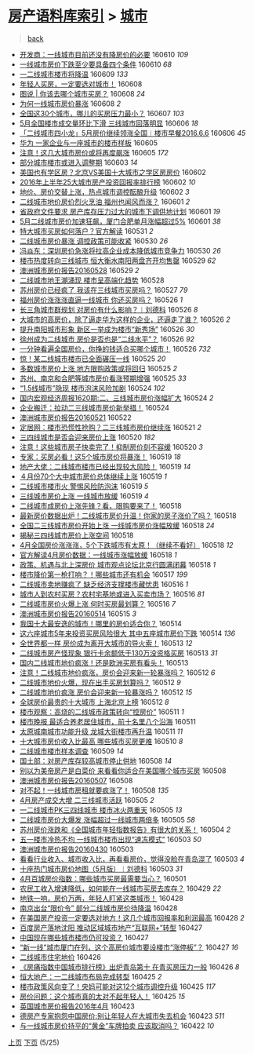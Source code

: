 [房产语料库索引](../../README.md)  > [城市](城市.md)
====
> [back](../README.md)

- [开发商：一线城市目前还没有降房价的必要](http://jkwz.applinzi.com/ittc/6841930624956630020.html#%E5%BC%80%E5%8F%91%E5%95%86%EF%BC%9A%E4%B8%80%E7%BA%BF%E5%9F%8E%E5%B8%82%E7%9B%AE%E5%89%8D%E8%BF%98%E6%B2%A1%E6%9C%89%E9%99%8D%E6%88%BF%E4%BB%B7%E7%9A%84%E5%BF%85%E8%A6%81) 160610 *109* 
- [一线城市房价下跌至少要具备四个条件](http://jkwz.applinzi.com/ittc/6841930625086653444.html#%E4%B8%80%E7%BA%BF%E5%9F%8E%E5%B8%82%E6%88%BF%E4%BB%B7%E4%B8%8B%E8%B7%8C%E8%87%B3%E5%B0%91%E8%A6%81%E5%85%B7%E5%A4%87%E5%9B%9B%E4%B8%AA%E6%9D%A1%E4%BB%B6) 160610 *68* 
- [一二线城市楼市将降温](http://jkwz.applinzi.com/ittc/6841554569758508036.html#%E4%B8%80%E4%BA%8C%E7%BA%BF%E5%9F%8E%E5%B8%82%E6%A5%BC%E5%B8%82%E5%B0%86%E9%99%8D%E6%B8%A9) 160609 *133* 
- [年轻人买房，一定要选对城市！](http://jkwz.applinzi.com/ittc/6841485207596958725.html#%E5%B9%B4%E8%BD%BB%E4%BA%BA%E4%B9%B0%E6%88%BF%EF%BC%8C%E4%B8%80%E5%AE%9A%E8%A6%81%E9%80%89%E5%AF%B9%E5%9F%8E%E5%B8%82%EF%BC%81) 160608  
- [图说 | 你该去哪个城市买房？](http://jkwz.applinzi.com/ittc/6841356740821779461.html#%E5%9B%BE%E8%AF%B4+%7C+%E4%BD%A0%E8%AF%A5%E5%8E%BB%E5%93%AA%E4%B8%AA%E5%9F%8E%E5%B8%82%E4%B9%B0%E6%88%BF%EF%BC%9F) 160608 *24* 
- [为何一线城市房价暴涨](http://jkwz.applinzi.com/ittc/6841282198199862277.html#%E4%B8%BA%E4%BD%95%E4%B8%80%E7%BA%BF%E5%9F%8E%E5%B8%82%E6%88%BF%E4%BB%B7%E6%9A%B4%E6%B6%A8) 160608 *2* 
- [全国这30个城市，哪儿的买房压力最小？](http://jkwz.applinzi.com/ittc/6840890744080172037.html#%E5%85%A8%E5%9B%BD%E8%BF%9930%E4%B8%AA%E5%9F%8E%E5%B8%82%EF%BC%8C%E5%93%AA%E5%84%BF%E7%9A%84%E4%B9%B0%E6%88%BF%E5%8E%8B%E5%8A%9B%E6%9C%80%E5%B0%8F%EF%BC%9F) 160607 *103* 
- [5月全国楼市成交量环比下滑 三线城市回落明显](http://jkwz.applinzi.com/ittc/6840662631891076100.html#5%E6%9C%88%E5%85%A8%E5%9B%BD%E6%A5%BC%E5%B8%82%E6%88%90%E4%BA%A4%E9%87%8F%E7%8E%AF%E6%AF%94%E4%B8%8B%E6%BB%91+%E4%B8%89%E7%BA%BF%E5%9F%8E%E5%B8%82%E5%9B%9E%E8%90%BD%E6%98%8E%E6%98%BE) 160606 *18* 
- [「二线城市四小龙」5月房价继续领涨全国︱楼市早餐2016.6.6](http://jkwz.applinzi.com/ittc/6840489290601350149.html#%E3%80%8C%E4%BA%8C%E7%BA%BF%E5%9F%8E%E5%B8%82%E5%9B%9B%E5%B0%8F%E9%BE%99%E3%80%8D5%E6%9C%88%E6%88%BF%E4%BB%B7%E7%BB%A7%E7%BB%AD%E9%A2%86%E6%B6%A8%E5%85%A8%E5%9B%BD%EF%B8%B1%E6%A5%BC%E5%B8%82%E6%97%A9%E9%A4%902016.6.6) 160606 *45* 
- [华为   一家企业与一座城市的楼市样板](http://jkwz.applinzi.com/ittc/6840208099373483013.html#%E5%8D%8E%E4%B8%BA+++%E4%B8%80%E5%AE%B6%E4%BC%81%E4%B8%9A%E4%B8%8E%E4%B8%80%E5%BA%A7%E5%9F%8E%E5%B8%82%E7%9A%84%E6%A5%BC%E5%B8%82%E6%A0%B7%E6%9D%BF) 160605  
- [注意！这几大城市房价或将再度飙涨](http://jkwz.applinzi.com/ittc/6840170657673118724.html#%E6%B3%A8%E6%84%8F%EF%BC%81%E8%BF%99%E5%87%A0%E5%A4%A7%E5%9F%8E%E5%B8%82%E6%88%BF%E4%BB%B7%E6%88%96%E5%B0%86%E5%86%8D%E5%BA%A6%E9%A3%99%E6%B6%A8) 160605 *172* 
- [部分城市楼市或进入调整期](http://jkwz.applinzi.com/ittc/6839398448427959301.html#%E9%83%A8%E5%88%86%E5%9F%8E%E5%B8%82%E6%A5%BC%E5%B8%82%E6%88%96%E8%BF%9B%E5%85%A5%E8%B0%83%E6%95%B4%E6%9C%9F) 160603 *14* 
- [美国也有学区房？北京VS美国十大城市之学区房房价](http://jkwz.applinzi.com/ittc/6839259666940691461.html#%E7%BE%8E%E5%9B%BD%E4%B9%9F%E6%9C%89%E5%AD%A6%E5%8C%BA%E6%88%BF%EF%BC%9F%E5%8C%97%E4%BA%ACVS%E7%BE%8E%E5%9B%BD%E5%8D%81%E5%A4%A7%E5%9F%8E%E5%B8%82%E4%B9%8B%E5%AD%A6%E5%8C%BA%E6%88%BF%E6%88%BF%E4%BB%B7) 160602  
- [2016年上半年25大城市房产投资回报率排行榜](http://jkwz.applinzi.com/ittc/6839150664634336261.html#2016%E5%B9%B4%E4%B8%8A%E5%8D%8A%E5%B9%B425%E5%A4%A7%E5%9F%8E%E5%B8%82%E6%88%BF%E4%BA%A7%E6%8A%95%E8%B5%84%E5%9B%9E%E6%8A%A5%E7%8E%87%E6%8E%92%E8%A1%8C%E6%A6%9C) 160602 *10* 
- [地价、房价交替上涨，热点城市调控酝酿升级](http://jkwz.applinzi.com/ittc/6839127107602744324.html#%E5%9C%B0%E4%BB%B7%E3%80%81%E6%88%BF%E4%BB%B7%E4%BA%A4%E6%9B%BF%E4%B8%8A%E6%B6%A8%EF%BC%8C%E7%83%AD%E7%82%B9%E5%9F%8E%E5%B8%82%E8%B0%83%E6%8E%A7%E9%85%9D%E9%85%BF%E5%8D%87%E7%BA%A7) 160602 *3* 
- [二线城市地价房价烈火烹油 福州也闻风而涨？](http://jkwz.applinzi.com/ittc/6838784970751214596.html#%E4%BA%8C%E7%BA%BF%E5%9F%8E%E5%B8%82%E5%9C%B0%E4%BB%B7%E6%88%BF%E4%BB%B7%E7%83%88%E7%81%AB%E7%83%B9%E6%B2%B9+%E7%A6%8F%E5%B7%9E%E4%B9%9F%E9%97%BB%E9%A3%8E%E8%80%8C%E6%B6%A8%EF%BC%9F) 160601 *2* 
- [省政府文件要求 房产库存压力过大的城市下调供地计划](http://jkwz.applinzi.com/ittc/6838654092704220164.html#%E7%9C%81%E6%94%BF%E5%BA%9C%E6%96%87%E4%BB%B6%E8%A6%81%E6%B1%82+%E6%88%BF%E4%BA%A7%E5%BA%93%E5%AD%98%E5%8E%8B%E5%8A%9B%E8%BF%87%E5%A4%A7%E7%9A%84%E5%9F%8E%E5%B8%82%E4%B8%8B%E8%B0%83%E4%BE%9B%E5%9C%B0%E8%AE%A1%E5%88%92) 160601 *19* 
- [5月二线城市房价加速狂飙，厦门合肥单月涨幅超过5%](http://jkwz.applinzi.com/ittc/6838646692093887493.html#5%E6%9C%88%E4%BA%8C%E7%BA%BF%E5%9F%8E%E5%B8%82%E6%88%BF%E4%BB%B7%E5%8A%A0%E9%80%9F%E7%8B%82%E9%A3%99%EF%BC%8C%E5%8E%A6%E9%97%A8%E5%90%88%E8%82%A5%E5%8D%95%E6%9C%88%E6%B6%A8%E5%B9%85%E8%B6%85%E8%BF%875%25) 160601 *38* 
- [特大城市买房如何落户？官方解读](http://jkwz.applinzi.com/ittc/6838324039420216324.html#%E7%89%B9%E5%A4%A7%E5%9F%8E%E5%B8%82%E4%B9%B0%E6%88%BF%E5%A6%82%E4%BD%95%E8%90%BD%E6%88%B7%EF%BC%9F%E5%AE%98%E6%96%B9%E8%A7%A3%E8%AF%BB) 160531 *2* 
- [二线城市房价暴涨 调控政策可能收紧](http://jkwz.applinzi.com/ittc/6838022573774078981.html#%E4%BA%8C%E7%BA%BF%E5%9F%8E%E5%B8%82%E6%88%BF%E4%BB%B7%E6%9A%B4%E6%B6%A8+%E8%B0%83%E6%8E%A7%E6%94%BF%E7%AD%96%E5%8F%AF%E8%83%BD%E6%94%B6%E7%B4%A7) 160530 *26* 
- [冯焱东：深圳房价急涨将拉高企业成本降低城市竞争力](http://jkwz.applinzi.com/ittc/6837814319441773573.html#%E5%86%AF%E7%84%B1%E4%B8%9C%EF%BC%9A%E6%B7%B1%E5%9C%B3%E6%88%BF%E4%BB%B7%E6%80%A5%E6%B6%A8%E5%B0%86%E6%8B%89%E9%AB%98%E4%BC%81%E4%B8%9A%E6%88%90%E6%9C%AC%E9%99%8D%E4%BD%8E%E5%9F%8E%E5%B8%82%E7%AB%9E%E4%BA%89%E5%8A%9B) 160530 *26* 
- [楼市热度转向三线城市 恒大衡水南阳两盘齐开均售罄](http://jkwz.applinzi.com/ittc/6837713031903314948.html#%E6%A5%BC%E5%B8%82%E7%83%AD%E5%BA%A6%E8%BD%AC%E5%90%91%E4%B8%89%E7%BA%BF%E5%9F%8E%E5%B8%82+%E6%81%92%E5%A4%A7%E8%A1%A1%E6%B0%B4%E5%8D%97%E9%98%B3%E4%B8%A4%E7%9B%98%E9%BD%90%E5%BC%80%E5%9D%87%E5%94%AE%E7%BD%84) 160529 *62* 
- [澳洲城市房价报告20160528](http://jkwz.applinzi.com/ittc/6837618341631755268.html#%E6%BE%B3%E6%B4%B2%E5%9F%8E%E5%B8%82%E6%88%BF%E4%BB%B7%E6%8A%A5%E5%91%8A20160528) 160529 *2* 
- [二线城市地王潮涌现 楼市呈高端化趋势](http://jkwz.applinzi.com/ittc/6837228168402174981.html#%E4%BA%8C%E7%BA%BF%E5%9F%8E%E5%B8%82%E5%9C%B0%E7%8E%8B%E6%BD%AE%E6%B6%8C%E7%8E%B0+%E6%A5%BC%E5%B8%82%E5%91%88%E9%AB%98%E7%AB%AF%E5%8C%96%E8%B6%8B%E5%8A%BF) 160528  
- [苏州房价已经疯了 我该在三线城市买房吗？](http://jkwz.applinzi.com/ittc/6836579719440761861.html#%E8%8B%8F%E5%B7%9E%E6%88%BF%E4%BB%B7%E5%B7%B2%E7%BB%8F%E7%96%AF%E4%BA%86+%E6%88%91%E8%AF%A5%E5%9C%A8%E4%B8%89%E7%BA%BF%E5%9F%8E%E5%B8%82%E4%B9%B0%E6%88%BF%E5%90%97%EF%BC%9F) 160527 *79* 
- [福州房价涨涨涨直逼一线城市 你还买房吗？](http://jkwz.applinzi.com/ittc/6836577016371217413.html#%E7%A6%8F%E5%B7%9E%E6%88%BF%E4%BB%B7%E6%B6%A8%E6%B6%A8%E6%B6%A8%E7%9B%B4%E9%80%BC%E4%B8%80%E7%BA%BF%E5%9F%8E%E5%B8%82+%E4%BD%A0%E8%BF%98%E4%B9%B0%E6%88%BF%E5%90%97%EF%BC%9F) 160526 *1* 
- [长三角城市群规划 对房价有什么影响？︱刘德科](http://jkwz.applinzi.com/ittc/6836571971969893381.html#%E9%95%BF%E4%B8%89%E8%A7%92%E5%9F%8E%E5%B8%82%E7%BE%A4%E8%A7%84%E5%88%92+%E5%AF%B9%E6%88%BF%E4%BB%B7%E6%9C%89%E4%BB%80%E4%B9%88%E5%BD%B1%E5%93%8D%EF%BC%9F%EF%B8%B1%E5%88%98%E5%BE%B7%E7%A7%91) 160526 *8* 
- [大城市的高房价，除了逼走华为这样的企业，还逼走了谁？](http://jkwz.applinzi.com/ittc/6836511849054733317.html#%E5%A4%A7%E5%9F%8E%E5%B8%82%E7%9A%84%E9%AB%98%E6%88%BF%E4%BB%B7%EF%BC%8C%E9%99%A4%E4%BA%86%E9%80%BC%E8%B5%B0%E5%8D%8E%E4%B8%BA%E8%BF%99%E6%A0%B7%E7%9A%84%E4%BC%81%E4%B8%9A%EF%BC%8C%E8%BF%98%E9%80%BC%E8%B5%B0%E4%BA%86%E8%B0%81%EF%BC%9F) 160526 *2* 
- [提升南阳城市形象 新区一举成为楼市“新秀场”](http://jkwz.applinzi.com/ittc/6836493673298396164.html#%E6%8F%90%E5%8D%87%E5%8D%97%E9%98%B3%E5%9F%8E%E5%B8%82%E5%BD%A2%E8%B1%A1+%E6%96%B0%E5%8C%BA%E4%B8%80%E4%B8%BE%E6%88%90%E4%B8%BA%E6%A5%BC%E5%B8%82%E2%80%9C%E6%96%B0%E7%A7%80%E5%9C%BA%E2%80%9D) 160526 *30* 
- [徐州成为二线城市 房价是否也是“二线水平”？](http://jkwz.applinzi.com/ittc/6836210963107546117.html#%E5%BE%90%E5%B7%9E%E6%88%90%E4%B8%BA%E4%BA%8C%E7%BA%BF%E5%9F%8E%E5%B8%82+%E6%88%BF%E4%BB%B7%E6%98%AF%E5%90%A6%E4%B9%9F%E6%98%AF%E2%80%9C%E4%BA%8C%E7%BA%BF%E6%B0%B4%E5%B9%B3%E2%80%9D%EF%BC%9F) 160526 *92* 
- [一分钟看遍全国房价，你挣的钱适合买哪个城市！](http://jkwz.applinzi.com/ittc/6836444505947243524.html#%E4%B8%80%E5%88%86%E9%92%9F%E7%9C%8B%E9%81%8D%E5%85%A8%E5%9B%BD%E6%88%BF%E4%BB%B7%EF%BC%8C%E4%BD%A0%E6%8C%A3%E7%9A%84%E9%92%B1%E9%80%82%E5%90%88%E4%B9%B0%E5%93%AA%E4%B8%AA%E5%9F%8E%E5%B8%82%EF%BC%81) 160526 *732* 
- [惊！某二线城市楼市已全面碾压一线](http://jkwz.applinzi.com/ittc/6836239888646931461.html#%E6%83%8A%EF%BC%81%E6%9F%90%E4%BA%8C%E7%BA%BF%E5%9F%8E%E5%B8%82%E6%A5%BC%E5%B8%82%E5%B7%B2%E5%85%A8%E9%9D%A2%E7%A2%BE%E5%8E%8B%E4%B8%80%E7%BA%BF) 160525 *20* 
- [多数城市房价上涨 地方限购政策或将回归](http://jkwz.applinzi.com/ittc/6836169755928822788.html#%E5%A4%9A%E6%95%B0%E5%9F%8E%E5%B8%82%E6%88%BF%E4%BB%B7%E4%B8%8A%E6%B6%A8+%E5%9C%B0%E6%96%B9%E9%99%90%E8%B4%AD%E6%94%BF%E7%AD%96%E6%88%96%E5%B0%86%E5%9B%9E%E5%BD%92) 160525 *2* 
- [苏州、南京和合肥等城市房价看涨预期增强](http://jkwz.applinzi.com/ittc/6836162848094684165.html#%E8%8B%8F%E5%B7%9E%E3%80%81%E5%8D%97%E4%BA%AC%E5%92%8C%E5%90%88%E8%82%A5%E7%AD%89%E5%9F%8E%E5%B8%82%E6%88%BF%E4%BB%B7%E7%9C%8B%E6%B6%A8%E9%A2%84%E6%9C%9F%E5%A2%9E%E5%BC%BA) 160525 *33* 
- [“1.5线城市”隐现 楼市泡沫风险加剧](http://jkwz.applinzi.com/ittc/6835820872610612228.html#%E2%80%9C1.5%E7%BA%BF%E5%9F%8E%E5%B8%82%E2%80%9D%E9%9A%90%E7%8E%B0+%E6%A5%BC%E5%B8%82%E6%B3%A1%E6%B2%AB%E9%A3%8E%E9%99%A9%E5%8A%A0%E5%89%A7) 160524 *102* 
- [国内宏观经济周报1620期:二、三线城市房价涨幅扩大](http://jkwz.applinzi.com/ittc/6835783757642335237.html#%E5%9B%BD%E5%86%85%E5%AE%8F%E8%A7%82%E7%BB%8F%E6%B5%8E%E5%91%A8%E6%8A%A51620%E6%9C%9F%3A%E4%BA%8C%E3%80%81%E4%B8%89%E7%BA%BF%E5%9F%8E%E5%B8%82%E6%88%BF%E4%BB%B7%E6%B6%A8%E5%B9%85%E6%89%A9%E5%A4%A7) 160524 *2* 
- [企业搬迁：拉动二三线城市房价新举措！](http://jkwz.applinzi.com/ittc/6835725267037062148.html#%E4%BC%81%E4%B8%9A%E6%90%AC%E8%BF%81%EF%BC%9A%E6%8B%89%E5%8A%A8%E4%BA%8C%E4%B8%89%E7%BA%BF%E5%9F%8E%E5%B8%82%E6%88%BF%E4%BB%B7%E6%96%B0%E4%B8%BE%E6%8E%AA%EF%BC%81) 160524  
- [澳洲城市房价报告20160521](http://jkwz.applinzi.com/ittc/6835057754410320901.html#%E6%BE%B3%E6%B4%B2%E5%9F%8E%E5%B8%82%E6%88%BF%E4%BB%B7%E6%8A%A5%E5%91%8A20160521) 160522  
- [定居网：楼市恐慌性抢购？二三线城市房价继续涨](http://jkwz.applinzi.com/ittc/6834674798839727108.html#%E5%AE%9A%E5%B1%85%E7%BD%91%EF%BC%9A%E6%A5%BC%E5%B8%82%E6%81%90%E6%85%8C%E6%80%A7%E6%8A%A2%E8%B4%AD%EF%BC%9F%E4%BA%8C%E4%B8%89%E7%BA%BF%E5%9F%8E%E5%B8%82%E6%88%BF%E4%BB%B7%E7%BB%A7%E7%BB%AD%E6%B6%A8) 160521 *2* 
- [三四线城市是否会迎来房价上涨](http://jkwz.applinzi.com/ittc/6834433997723403269.html#%E4%B8%89%E5%9B%9B%E7%BA%BF%E5%9F%8E%E5%B8%82%E6%98%AF%E5%90%A6%E4%BC%9A%E8%BF%8E%E6%9D%A5%E6%88%BF%E4%BB%B7%E4%B8%8A%E6%B6%A8) 160520 *182* 
- [注意！这些城市房子快卖完了！抑制房价刻不容缓](http://jkwz.applinzi.com/ittc/6834346414536393733.html#%E6%B3%A8%E6%84%8F%EF%BC%81%E8%BF%99%E4%BA%9B%E5%9F%8E%E5%B8%82%E6%88%BF%E5%AD%90%E5%BF%AB%E5%8D%96%E5%AE%8C%E4%BA%86%EF%BC%81%E6%8A%91%E5%88%B6%E6%88%BF%E4%BB%B7%E5%88%BB%E4%B8%8D%E5%AE%B9%E7%BC%93) 160520 *3* 
- [专家：买房必看！这5个城市房价将暴涨！](http://jkwz.applinzi.com/ittc/6834030812655518724.html#%E4%B8%93%E5%AE%B6%EF%BC%9A%E4%B9%B0%E6%88%BF%E5%BF%85%E7%9C%8B%EF%BC%81%E8%BF%995%E4%B8%AA%E5%9F%8E%E5%B8%82%E6%88%BF%E4%BB%B7%E5%B0%86%E6%9A%B4%E6%B6%A8%EF%BC%81) 160519 *18* 
- [地产大佬：二线城市楼市已经出现较大风险！](http://jkwz.applinzi.com/ittc/6833922586261849092.html#%E5%9C%B0%E4%BA%A7%E5%A4%A7%E4%BD%AC%EF%BC%9A%E4%BA%8C%E7%BA%BF%E5%9F%8E%E5%B8%82%E6%A5%BC%E5%B8%82%E5%B7%B2%E7%BB%8F%E5%87%BA%E7%8E%B0%E8%BE%83%E5%A4%A7%E9%A3%8E%E9%99%A9%EF%BC%81) 160519 *14* 
- [４月份70个大中城市房价总体继续上涨](http://jkwz.applinzi.com/ittc/6833845069693846533.html#%EF%BC%94%E6%9C%88%E4%BB%BD70%E4%B8%AA%E5%A4%A7%E4%B8%AD%E5%9F%8E%E5%B8%82%E6%88%BF%E4%BB%B7%E6%80%BB%E4%BD%93%E7%BB%A7%E7%BB%AD%E4%B8%8A%E6%B6%A8) 160519 *1* 
- [二线城市楼市火 警惕风险防泡沫](http://jkwz.applinzi.com/ittc/6833823456596329476.html#%E4%BA%8C%E7%BA%BF%E5%9F%8E%E5%B8%82%E6%A5%BC%E5%B8%82%E7%81%AB+%E8%AD%A6%E6%83%95%E9%A3%8E%E9%99%A9%E9%98%B2%E6%B3%A1%E6%B2%AB) 160519 *5* 
- [三线城市房价上涨 一线城市放缓](http://jkwz.applinzi.com/ittc/6833850246857491460.html#%E4%B8%89%E7%BA%BF%E5%9F%8E%E5%B8%82%E6%88%BF%E4%BB%B7%E4%B8%8A%E6%B6%A8+%E4%B8%80%E7%BA%BF%E5%9F%8E%E5%B8%82%E6%94%BE%E7%BC%93) 160519 *4* 
- [二线城市成房价上涨先锋？看，限购要来了！](http://jkwz.applinzi.com/ittc/6833625309509059589.html#%E4%BA%8C%E7%BA%BF%E5%9F%8E%E5%B8%82%E6%88%90%E6%88%BF%E4%BB%B7%E4%B8%8A%E6%B6%A8%E5%85%88%E9%94%8B%EF%BC%9F%E7%9C%8B%EF%BC%8C%E9%99%90%E8%B4%AD%E8%A6%81%E6%9D%A5%E4%BA%86%EF%BC%81) 160518  
- [最新房价数据出炉！二线城市房价升温！你家的房子涨价了吗？](http://jkwz.applinzi.com/ittc/6833586085388878853.html#%E6%9C%80%E6%96%B0%E6%88%BF%E4%BB%B7%E6%95%B0%E6%8D%AE%E5%87%BA%E7%82%89%EF%BC%81%E4%BA%8C%E7%BA%BF%E5%9F%8E%E5%B8%82%E6%88%BF%E4%BB%B7%E5%8D%87%E6%B8%A9%EF%BC%81%E4%BD%A0%E5%AE%B6%E7%9A%84%E6%88%BF%E5%AD%90%E6%B6%A8%E4%BB%B7%E4%BA%86%E5%90%97%EF%BC%9F) 160518  
- [全国二三线城市房价开始上涨 一线城市房价涨幅放缓](http://jkwz.applinzi.com/ittc/6833576950039577605.html#%E5%85%A8%E5%9B%BD%E4%BA%8C%E4%B8%89%E7%BA%BF%E5%9F%8E%E5%B8%82%E6%88%BF%E4%BB%B7%E5%BC%80%E5%A7%8B%E4%B8%8A%E6%B6%A8+%E4%B8%80%E7%BA%BF%E5%9F%8E%E5%B8%82%E6%88%BF%E4%BB%B7%E6%B6%A8%E5%B9%85%E6%94%BE%E7%BC%93) 160518 *24* 
- [揭秘三四线城市房价上涨空间](http://jkwz.applinzi.com/ittc/6833548182403154948.html#%E6%8F%AD%E7%A7%98%E4%B8%89%E5%9B%9B%E7%BA%BF%E5%9F%8E%E5%B8%82%E6%88%BF%E4%BB%B7%E4%B8%8A%E6%B6%A8%E7%A9%BA%E9%97%B4) 160518  
- [4月全国房价涨涨涨，5个下跌城市有太原！（继续不看好）](http://jkwz.applinzi.com/ittc/6833525483702322181.html#4%E6%9C%88%E5%85%A8%E5%9B%BD%E6%88%BF%E4%BB%B7%E6%B6%A8%E6%B6%A8%E6%B6%A8%EF%BC%8C5%E4%B8%AA%E4%B8%8B%E8%B7%8C%E5%9F%8E%E5%B8%82%E6%9C%89%E5%A4%AA%E5%8E%9F%EF%BC%81%EF%BC%88%E7%BB%A7%E7%BB%AD%E4%B8%8D%E7%9C%8B%E5%A5%BD%EF%BC%89) 160518 *12* 
- [官方解读4月房价数据：一线城市涨幅放缓](http://jkwz.applinzi.com/ittc/6833493199360099333.html#%E5%AE%98%E6%96%B9%E8%A7%A3%E8%AF%BB4%E6%9C%88%E6%88%BF%E4%BB%B7%E6%95%B0%E6%8D%AE%EF%BC%9A%E4%B8%80%E7%BA%BF%E5%9F%8E%E5%B8%82%E6%B6%A8%E5%B9%85%E6%94%BE%E7%BC%93) 160518 *1* 
- [政策、机遇与北上深房价 城市观点论坛北京行圆满闭幕](http://jkwz.applinzi.com/ittc/6833372434631492613.html#%E6%94%BF%E7%AD%96%E3%80%81%E6%9C%BA%E9%81%87%E4%B8%8E%E5%8C%97%E4%B8%8A%E6%B7%B1%E6%88%BF%E4%BB%B7+%E5%9F%8E%E5%B8%82%E8%A7%82%E7%82%B9%E8%AE%BA%E5%9D%9B%E5%8C%97%E4%BA%AC%E8%A1%8C%E5%9C%86%E6%BB%A1%E9%97%AD%E5%B9%95) 160518 *1* 
- [楼市降价第一枪打响？！哪些城市还有机会](http://jkwz.applinzi.com/ittc/6833125147065975812.html#%E6%A5%BC%E5%B8%82%E9%99%8D%E4%BB%B7%E7%AC%AC%E4%B8%80%E6%9E%AA%E6%89%93%E5%93%8D%EF%BC%9F%EF%BC%81%E5%93%AA%E4%BA%9B%E5%9F%8E%E5%B8%82%E8%BF%98%E6%9C%89%E6%9C%BA%E4%BC%9A) 160517 *199* 
- [二线城市卖地赚疯了   缺乏经济支撑楼市藏忧患](http://jkwz.applinzi.com/ittc/6832834747046560772.html#%E4%BA%8C%E7%BA%BF%E5%9F%8E%E5%B8%82%E5%8D%96%E5%9C%B0%E8%B5%9A%E7%96%AF%E4%BA%86+++%E7%BC%BA%E4%B9%8F%E7%BB%8F%E6%B5%8E%E6%94%AF%E6%92%91%E6%A5%BC%E5%B8%82%E8%97%8F%E5%BF%A7%E6%82%A3) 160516 *1* 
- [城市人到农村买房？农村宅基地或进入买卖市场？](http://jkwz.applinzi.com/ittc/6832822022761350149.html#%E5%9F%8E%E5%B8%82%E4%BA%BA%E5%88%B0%E5%86%9C%E6%9D%91%E4%B9%B0%E6%88%BF%EF%BC%9F%E5%86%9C%E6%9D%91%E5%AE%85%E5%9F%BA%E5%9C%B0%E6%88%96%E8%BF%9B%E5%85%A5%E4%B9%B0%E5%8D%96%E5%B8%82%E5%9C%BA%EF%BC%9F) 160516 *81* 
- [二线城市房价火爆上涨 何时买房最划算？](http://jkwz.applinzi.com/ittc/6832747650088436740.html#%E4%BA%8C%E7%BA%BF%E5%9F%8E%E5%B8%82%E6%88%BF%E4%BB%B7%E7%81%AB%E7%88%86%E4%B8%8A%E6%B6%A8+%E4%BD%95%E6%97%B6%E4%B9%B0%E6%88%BF%E6%9C%80%E5%88%92%E7%AE%97%EF%BC%9F) 160516 *7* 
- [澳洲城市房价报告20160514](http://jkwz.applinzi.com/ittc/6832452450313044997.html#%E6%BE%B3%E6%B4%B2%E5%9F%8E%E5%B8%82%E6%88%BF%E4%BB%B7%E6%8A%A5%E5%91%8A20160514) 160515 *3* 
- [我国十大最安逸的城市！哪里的房价适合你？](http://jkwz.applinzi.com/ittc/6831716680824521732.html#%E6%88%91%E5%9B%BD%E5%8D%81%E5%A4%A7%E6%9C%80%E5%AE%89%E9%80%B8%E7%9A%84%E5%9F%8E%E5%B8%82%EF%BC%81%E5%93%AA%E9%87%8C%E7%9A%84%E6%88%BF%E4%BB%B7%E9%80%82%E5%90%88%E4%BD%A0%EF%BC%9F) 160514  
- [这六座城市5年来投资买房风险很大 其中五座城市房价下跌](http://jkwz.applinzi.com/ittc/6831865137866474501.html#%E8%BF%99%E5%85%AD%E5%BA%A7%E5%9F%8E%E5%B8%825%E5%B9%B4%E6%9D%A5%E6%8A%95%E8%B5%84%E4%B9%B0%E6%88%BF%E9%A3%8E%E9%99%A9%E5%BE%88%E5%A4%A7+%E5%85%B6%E4%B8%AD%E4%BA%94%E5%BA%A7%E5%9F%8E%E5%B8%82%E6%88%BF%E4%BB%B7%E4%B8%8B%E8%B7%8C) 160514 *136* 
- [全世界都一样 房价成为离开大城市的导火索！](http://jkwz.applinzi.com/ittc/6831766651338753028.html#%E5%85%A8%E4%B8%96%E7%95%8C%E9%83%BD%E4%B8%80%E6%A0%B7+%E6%88%BF%E4%BB%B7%E6%88%90%E4%B8%BA%E7%A6%BB%E5%BC%80%E5%A4%A7%E5%9F%8E%E5%B8%82%E7%9A%84%E5%AF%BC%E7%81%AB%E7%B4%A2%EF%BC%81) 160513 *12* 
- [二线城市房产怪现象   银行卡余额低于130万没资格买房](http://jkwz.applinzi.com/ittc/6831664894742889477.html#%E4%BA%8C%E7%BA%BF%E5%9F%8E%E5%B8%82%E6%88%BF%E4%BA%A7%E6%80%AA%E7%8E%B0%E8%B1%A1+++%E9%93%B6%E8%A1%8C%E5%8D%A1%E4%BD%99%E9%A2%9D%E4%BD%8E%E4%BA%8E130%E4%B8%87%E6%B2%A1%E8%B5%84%E6%A0%BC%E4%B9%B0%E6%88%BF) 160513 *31* 
- [国内二线城市地价疯涨！还是欧洲买房有看头！](http://jkwz.applinzi.com/ittc/6831644879637447685.html#%E5%9B%BD%E5%86%85%E4%BA%8C%E7%BA%BF%E5%9F%8E%E5%B8%82%E5%9C%B0%E4%BB%B7%E7%96%AF%E6%B6%A8%EF%BC%81%E8%BF%98%E6%98%AF%E6%AC%A7%E6%B4%B2%E4%B9%B0%E6%88%BF%E6%9C%89%E7%9C%8B%E5%A4%B4%EF%BC%81) 160513  
- [注意！二线城市地价疯涨，房价会迎来新一轮暴涨吗？](http://jkwz.applinzi.com/ittc/6831317274891650052.html#%E6%B3%A8%E6%84%8F%EF%BC%81%E4%BA%8C%E7%BA%BF%E5%9F%8E%E5%B8%82%E5%9C%B0%E4%BB%B7%E7%96%AF%E6%B6%A8%EF%BC%8C%E6%88%BF%E4%BB%B7%E4%BC%9A%E8%BF%8E%E6%9D%A5%E6%96%B0%E4%B8%80%E8%BD%AE%E6%9A%B4%E6%B6%A8%E5%90%97%EF%BC%9F) 160512 *6* 
- [二线城市地价火爆，现在出手买房划算吗？](http://jkwz.applinzi.com/ittc/6831306290307269636.html#%E4%BA%8C%E7%BA%BF%E5%9F%8E%E5%B8%82%E5%9C%B0%E4%BB%B7%E7%81%AB%E7%88%86%EF%BC%8C%E7%8E%B0%E5%9C%A8%E5%87%BA%E6%89%8B%E4%B9%B0%E6%88%BF%E5%88%92%E7%AE%97%E5%90%97%EF%BC%9F) 160512 *9* 
- [二线城市地价疯涨 房价会迎来新一轮暴涨吗？](http://jkwz.applinzi.com/ittc/6831257720296309764.html#%E4%BA%8C%E7%BA%BF%E5%9F%8E%E5%B8%82%E5%9C%B0%E4%BB%B7%E7%96%AF%E6%B6%A8+%E6%88%BF%E4%BB%B7%E4%BC%9A%E8%BF%8E%E6%9D%A5%E6%96%B0%E4%B8%80%E8%BD%AE%E6%9A%B4%E6%B6%A8%E5%90%97%EF%BC%9F) 160512 *15* 
- [全球房价最贵的十大城市 上海北京上榜](http://jkwz.applinzi.com/ittc/6831250649886753797.html#%E5%85%A8%E7%90%83%E6%88%BF%E4%BB%B7%E6%9C%80%E8%B4%B5%E7%9A%84%E5%8D%81%E5%A4%A7%E5%9F%8E%E5%B8%82+%E4%B8%8A%E6%B5%B7%E5%8C%97%E4%BA%AC%E4%B8%8A%E6%A6%9C) 160512 *8* 
- [楼市观察：高烧的二线城市政策转向“控房价”](http://jkwz.applinzi.com/ittc/6830970837427307524.html#%E6%A5%BC%E5%B8%82%E8%A7%82%E5%AF%9F%EF%BC%9A%E9%AB%98%E7%83%A7%E7%9A%84%E4%BA%8C%E7%BA%BF%E5%9F%8E%E5%B8%82%E6%94%BF%E7%AD%96%E8%BD%AC%E5%90%91%E2%80%9C%E6%8E%A7%E6%88%BF%E4%BB%B7%E2%80%9D) 160511 *1* 
- [楼市晚报 最适合养老居住城市，前十名里八个沿海](http://jkwz.applinzi.com/ittc/6830998301125903365.html#%E6%A5%BC%E5%B8%82%E6%99%9A%E6%8A%A5+%E6%9C%80%E9%80%82%E5%90%88%E5%85%BB%E8%80%81%E5%B1%85%E4%BD%8F%E5%9F%8E%E5%B8%82%EF%BC%8C%E5%89%8D%E5%8D%81%E5%90%8D%E9%87%8C%E5%85%AB%E4%B8%AA%E6%B2%BF%E6%B5%B7) 160511  
- [太原城南城市功能升级 龙城大街楼市再升温](http://jkwz.applinzi.com/ittc/6830867949988348933.html#%E5%A4%AA%E5%8E%9F%E5%9F%8E%E5%8D%97%E5%9F%8E%E5%B8%82%E5%8A%9F%E8%83%BD%E5%8D%87%E7%BA%A7+%E9%BE%99%E5%9F%8E%E5%A4%A7%E8%A1%97%E6%A5%BC%E5%B8%82%E5%86%8D%E5%8D%87%E6%B8%A9) 160511 *11* 
- [十大城市房价收入比最高 哪些城市买房更难](http://jkwz.applinzi.com/ittc/6830516830816699397.html#%E5%8D%81%E5%A4%A7%E5%9F%8E%E5%B8%82%E6%88%BF%E4%BB%B7%E6%94%B6%E5%85%A5%E6%AF%94%E6%9C%80%E9%AB%98+%E5%93%AA%E4%BA%9B%E5%9F%8E%E5%B8%82%E4%B9%B0%E6%88%BF%E6%9B%B4%E9%9A%BE) 160510 *8* 
- [二线城市楼市样本调查](http://jkwz.applinzi.com/ittc/6830019837421962245.html#%E4%BA%8C%E7%BA%BF%E5%9F%8E%E5%B8%82%E6%A5%BC%E5%B8%82%E6%A0%B7%E6%9C%AC%E8%B0%83%E6%9F%A5) 160509 *14* 
- [国土部：对房产库存较高城市停止供地](http://jkwz.applinzi.com/ittc/6829945905733960708.html#%E5%9B%BD%E5%9C%9F%E9%83%A8%EF%BC%9A%E5%AF%B9%E6%88%BF%E4%BA%A7%E5%BA%93%E5%AD%98%E8%BE%83%E9%AB%98%E5%9F%8E%E5%B8%82%E5%81%9C%E6%AD%A2%E4%BE%9B%E5%9C%B0) 160508 *14* 
- [别以为美帝房产是白菜价 来看看你适合在美国哪个城市买房](http://jkwz.applinzi.com/ittc/6829504633181307909.html#%E5%88%AB%E4%BB%A5%E4%B8%BA%E7%BE%8E%E5%B8%9D%E6%88%BF%E4%BA%A7%E6%98%AF%E7%99%BD%E8%8F%9C%E4%BB%B7+%E6%9D%A5%E7%9C%8B%E7%9C%8B%E4%BD%A0%E9%80%82%E5%90%88%E5%9C%A8%E7%BE%8E%E5%9B%BD%E5%93%AA%E4%B8%AA%E5%9F%8E%E5%B8%82%E4%B9%B0%E6%88%BF) 160508  
- [澳洲城市房价报告20160507](http://jkwz.applinzi.com/ittc/6829864224901579781.html#%E6%BE%B3%E6%B4%B2%E5%9F%8E%E5%B8%82%E6%88%BF%E4%BB%B7%E6%8A%A5%E5%91%8A20160507) 160508  
- [对不起！一线城市房租就要疯涨了！](http://jkwz.applinzi.com/ittc/6829649774722417668.html#%E5%AF%B9%E4%B8%8D%E8%B5%B7%EF%BC%81%E4%B8%80%E7%BA%BF%E5%9F%8E%E5%B8%82%E6%88%BF%E7%A7%9F%E5%B0%B1%E8%A6%81%E7%96%AF%E6%B6%A8%E4%BA%86%EF%BC%81) 160508 *135* 
- [4月房产成交大增 二三线城市活跃](http://jkwz.applinzi.com/ittc/6828787791315862532.html#4%E6%9C%88%E6%88%BF%E4%BA%A7%E6%88%90%E4%BA%A4%E5%A4%A7%E5%A2%9E+%E4%BA%8C%E4%B8%89%E7%BA%BF%E5%9F%8E%E5%B8%82%E6%B4%BB%E8%B7%83) 160505 *2* 
- [一二线城市PK三四线城市 楼市冰火两重天](http://jkwz.applinzi.com/ittc/6828757362479203332.html#%E4%B8%80%E4%BA%8C%E7%BA%BF%E5%9F%8E%E5%B8%82PK%E4%B8%89%E5%9B%9B%E7%BA%BF%E5%9F%8E%E5%B8%82+%E6%A5%BC%E5%B8%82%E5%86%B0%E7%81%AB%E4%B8%A4%E9%87%8D%E5%A4%A9) 160505 *13* 
- [二线城市房价大爆发 涨幅超过一线城市两倍多](http://jkwz.applinzi.com/ittc/6828750851271033861.html#%E4%BA%8C%E7%BA%BF%E5%9F%8E%E5%B8%82%E6%88%BF%E4%BB%B7%E5%A4%A7%E7%88%86%E5%8F%91+%E6%B6%A8%E5%B9%85%E8%B6%85%E8%BF%87%E4%B8%80%E7%BA%BF%E5%9F%8E%E5%B8%82%E4%B8%A4%E5%80%8D%E5%A4%9A) 160505 *58* 
- [苏州房价涨跌和《全国城市年轻指数报告》有很大的关系！](http://jkwz.applinzi.com/ittc/6828420679728628740.html#%E8%8B%8F%E5%B7%9E%E6%88%BF%E4%BB%B7%E6%B6%A8%E8%B7%8C%E5%92%8C%E3%80%8A%E5%85%A8%E5%9B%BD%E5%9F%8E%E5%B8%82%E5%B9%B4%E8%BD%BB%E6%8C%87%E6%95%B0%E6%8A%A5%E5%91%8A%E3%80%8B%E6%9C%89%E5%BE%88%E5%A4%A7%E7%9A%84%E5%85%B3%E7%B3%BB%EF%BC%81) 160504 *2* 
- [五一楼市冷热不均 一线城市楼市出现“速冻模式”](http://jkwz.applinzi.com/ittc/6827936624268542980.html#%E4%BA%94%E4%B8%80%E6%A5%BC%E5%B8%82%E5%86%B7%E7%83%AD%E4%B8%8D%E5%9D%87+%E4%B8%80%E7%BA%BF%E5%9F%8E%E5%B8%82%E6%A5%BC%E5%B8%82%E5%87%BA%E7%8E%B0%E2%80%9C%E9%80%9F%E5%86%BB%E6%A8%A1%E5%BC%8F%E2%80%9D) 160503 *50* 
- [澳洲城市房价报告20160430](http://jkwz.applinzi.com/ittc/6827922336275497989.html#%E6%BE%B3%E6%B4%B2%E5%9F%8E%E5%B8%82%E6%88%BF%E4%BB%B7%E6%8A%A5%E5%91%8A20160430) 160503  
- [看看行业收入、城市收入比，再看看房价，觉得没脸在青岛混了](http://jkwz.applinzi.com/ittc/6827918253812614149.html#%E7%9C%8B%E7%9C%8B%E8%A1%8C%E4%B8%9A%E6%94%B6%E5%85%A5%E3%80%81%E5%9F%8E%E5%B8%82%E6%94%B6%E5%85%A5%E6%AF%94%EF%BC%8C%E5%86%8D%E7%9C%8B%E7%9C%8B%E6%88%BF%E4%BB%B7%EF%BC%8C%E8%A7%89%E5%BE%97%E6%B2%A1%E8%84%B8%E5%9C%A8%E9%9D%92%E5%B2%9B%E6%B7%B7%E4%BA%86) 160503 *4* 
- [十座热门城市房价地图（5月版）︱刘德科](http://jkwz.applinzi.com/ittc/6827882687540757508.html#%E5%8D%81%E5%BA%A7%E7%83%AD%E9%97%A8%E5%9F%8E%E5%B8%82%E6%88%BF%E4%BB%B7%E5%9C%B0%E5%9B%BE%EF%BC%885%E6%9C%88%E7%89%88%EF%BC%89%EF%B8%B1%E5%88%98%E5%BE%B7%E7%A7%91) 160503 *31* 
- [4月百城房价指数：哪些城市买房最需要当心？](http://jkwz.applinzi.com/ittc/6827372297518056453.html#4%E6%9C%88%E7%99%BE%E5%9F%8E%E6%88%BF%E4%BB%B7%E6%8C%87%E6%95%B0%EF%BC%9A%E5%93%AA%E4%BA%9B%E5%9F%8E%E5%B8%82%E4%B9%B0%E6%88%BF%E6%9C%80%E9%9C%80%E8%A6%81%E5%BD%93%E5%BF%83%EF%BC%9F) 160501  
- [农民工收入增速降低，如何能在一线城市买房去库存？](http://jkwz.applinzi.com/ittc/6826554606964179972.html#%E5%86%9C%E6%B0%91%E5%B7%A5%E6%94%B6%E5%85%A5%E5%A2%9E%E9%80%9F%E9%99%8D%E4%BD%8E%EF%BC%8C%E5%A6%82%E4%BD%95%E8%83%BD%E5%9C%A8%E4%B8%80%E7%BA%BF%E5%9F%8E%E5%B8%82%E4%B9%B0%E6%88%BF%E5%8E%BB%E5%BA%93%E5%AD%98%EF%BC%9F) 160429 *22* 
- [地铁一响，房价万两，年轻人盯紧这类城市！](http://jkwz.applinzi.com/ittc/6826252379540161540.html#%E5%9C%B0%E9%93%81%E4%B8%80%E5%93%8D%EF%BC%8C%E6%88%BF%E4%BB%B7%E4%B8%87%E4%B8%A4%EF%BC%8C%E5%B9%B4%E8%BD%BB%E4%BA%BA%E7%9B%AF%E7%B4%A7%E8%BF%99%E7%B1%BB%E5%9F%8E%E5%B8%82%EF%BC%81) 160428  
- [南京出台“限价令” 部分二线城市房价待降温](http://jkwz.applinzi.com/ittc/6825478165086340101.html#%E5%8D%97%E4%BA%AC%E5%87%BA%E5%8F%B0%E2%80%9C%E9%99%90%E4%BB%B7%E4%BB%A4%E2%80%9D+%E9%83%A8%E5%88%86%E4%BA%8C%E7%BA%BF%E5%9F%8E%E5%B8%82%E6%88%BF%E4%BB%B7%E5%BE%85%E9%99%8D%E6%B8%A9) 160428  
- [在美国房产投资一定要选对地方！这几个城市回报率和利润最高](http://jkwz.applinzi.com/ittc/6826103346527994885.html#%E5%9C%A8%E7%BE%8E%E5%9B%BD%E6%88%BF%E4%BA%A7%E6%8A%95%E8%B5%84%E4%B8%80%E5%AE%9A%E8%A6%81%E9%80%89%E5%AF%B9%E5%9C%B0%E6%96%B9%EF%BC%81%E8%BF%99%E5%87%A0%E4%B8%AA%E5%9F%8E%E5%B8%82%E5%9B%9E%E6%8A%A5%E7%8E%87%E5%92%8C%E5%88%A9%E6%B6%A6%E6%9C%80%E9%AB%98) 160428 *2* 
- [百度房产落地沈阳 推动区域城市地产“互联网+”转型](http://jkwz.applinzi.com/ittc/6825835529681519620.html#%E7%99%BE%E5%BA%A6%E6%88%BF%E4%BA%A7%E8%90%BD%E5%9C%B0%E6%B2%88%E9%98%B3+%E6%8E%A8%E5%8A%A8%E5%8C%BA%E5%9F%9F%E5%9F%8E%E5%B8%82%E5%9C%B0%E4%BA%A7%E2%80%9C%E4%BA%92%E8%81%94%E7%BD%91%2B%E2%80%9D%E8%BD%AC%E5%9E%8B) 160427  
- [中国现在哪些城市楼市仍可投资？](http://jkwz.applinzi.com/ittc/6825827574802285572.html#%E4%B8%AD%E5%9B%BD%E7%8E%B0%E5%9C%A8%E5%93%AA%E4%BA%9B%E5%9F%8E%E5%B8%82%E6%A5%BC%E5%B8%82%E4%BB%8D%E5%8F%AF%E6%8A%95%E8%B5%84%EF%BC%9F) 160427  
- [“新一线”城市厦门在列，这个高房价城市要设楼市“涨停板”？](http://jkwz.applinzi.com/ittc/6825810868495188996.html#%E2%80%9C%E6%96%B0%E4%B8%80%E7%BA%BF%E2%80%9D%E5%9F%8E%E5%B8%82%E5%8E%A6%E9%97%A8%E5%9C%A8%E5%88%97%EF%BC%8C%E8%BF%99%E4%B8%AA%E9%AB%98%E6%88%BF%E4%BB%B7%E5%9F%8E%E5%B8%82%E8%A6%81%E8%AE%BE%E6%A5%BC%E5%B8%82%E2%80%9C%E6%B6%A8%E5%81%9C%E6%9D%BF%E2%80%9D%EF%BC%9F) 160427 *16* 
- [二线城市住宅地价](http://jkwz.applinzi.com/ittc/6825305765115855877.html#%E4%BA%8C%E7%BA%BF%E5%9F%8E%E5%B8%82%E4%BD%8F%E5%AE%85%E5%9C%B0%E4%BB%B7) 160426  
- [《房痛指数中国城市排行榜》出炉青岛第十 在青买房压力一般](http://jkwz.applinzi.com/ittc/6825299031425025028.html#%E3%80%8A%E6%88%BF%E7%97%9B%E6%8C%87%E6%95%B0%E4%B8%AD%E5%9B%BD%E5%9F%8E%E5%B8%82%E6%8E%92%E8%A1%8C%E6%A6%9C%E3%80%8B%E5%87%BA%E7%82%89%E9%9D%92%E5%B2%9B%E7%AC%AC%E5%8D%81+%E5%9C%A8%E9%9D%92%E4%B9%B0%E6%88%BF%E5%8E%8B%E5%8A%9B%E4%B8%80%E8%88%AC) 160426 *8* 
- [恒大地产：一二线城市布局完成转型](http://jkwz.applinzi.com/ittc/6825062169477383172.html#%E6%81%92%E5%A4%A7%E5%9C%B0%E4%BA%A7%EF%BC%9A%E4%B8%80%E4%BA%8C%E7%BA%BF%E5%9F%8E%E5%B8%82%E5%B8%83%E5%B1%80%E5%AE%8C%E6%88%90%E8%BD%AC%E5%9E%8B) 160425 *2* 
- [楼市政策风向变了！央妈可能对这12个城市调控升级](http://jkwz.applinzi.com/ittc/6825051702147154948.html#%E6%A5%BC%E5%B8%82%E6%94%BF%E7%AD%96%E9%A3%8E%E5%90%91%E5%8F%98%E4%BA%86%EF%BC%81%E5%A4%AE%E5%A6%88%E5%8F%AF%E8%83%BD%E5%AF%B9%E8%BF%9912%E4%B8%AA%E5%9F%8E%E5%B8%82%E8%B0%83%E6%8E%A7%E5%8D%87%E7%BA%A7) 160425 *117* 
- [房价问题：这个城市真的太对不起年轻人！](http://jkwz.applinzi.com/ittc/6824938625099629573.html#%E6%88%BF%E4%BB%B7%E9%97%AE%E9%A2%98%EF%BC%9A%E8%BF%99%E4%B8%AA%E5%9F%8E%E5%B8%82%E7%9C%9F%E7%9A%84%E5%A4%AA%E5%AF%B9%E4%B8%8D%E8%B5%B7%E5%B9%B4%E8%BD%BB%E4%BA%BA%EF%BC%81) 160425 *15* 
- [英国城市房价报告2016年4月](http://jkwz.applinzi.com/ittc/6824196536766301188.html#%E8%8B%B1%E5%9B%BD%E5%9F%8E%E5%B8%82%E6%88%BF%E4%BB%B7%E6%8A%A5%E5%91%8A2016%E5%B9%B44%E6%9C%88) 160423  
- [德房产专家抱怨中国房价:别让年轻人在大城市失去机会](http://jkwz.applinzi.com/ittc/6824081233411572741.html#%E5%BE%B7%E6%88%BF%E4%BA%A7%E4%B8%93%E5%AE%B6%E6%8A%B1%E6%80%A8%E4%B8%AD%E5%9B%BD%E6%88%BF%E4%BB%B7%3A%E5%88%AB%E8%AE%A9%E5%B9%B4%E8%BD%BB%E4%BA%BA%E5%9C%A8%E5%A4%A7%E5%9F%8E%E5%B8%82%E5%A4%B1%E5%8E%BB%E6%9C%BA%E4%BC%9A) 160423 *511* 
- [与一线城市房价持平的“黄金”车牌拍卖  应该取消吗？](http://jkwz.applinzi.com/ittc/6823841003232297988.html#%E4%B8%8E%E4%B8%80%E7%BA%BF%E5%9F%8E%E5%B8%82%E6%88%BF%E4%BB%B7%E6%8C%81%E5%B9%B3%E7%9A%84%E2%80%9C%E9%BB%84%E9%87%91%E2%80%9D%E8%BD%A6%E7%89%8C%E6%8B%8D%E5%8D%96++%E5%BA%94%E8%AF%A5%E5%8F%96%E6%B6%88%E5%90%97%EF%BC%9F) 160422 *10* 


 [上页](城市6.md) [下页](城市4.md)          (5/25)